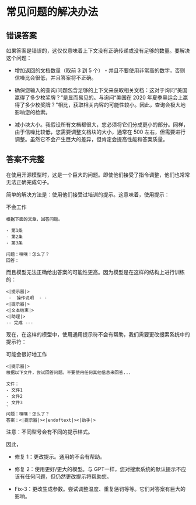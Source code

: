 # 常见问题的解决办法

## 错误答案

如果答案是错误的，这仅仅意味着上下文没有正确传递或没有足够的数量。要解决这个问题：

* 增加返回的文档数量（取前 3 到 5 个） - 并且不要使用非常高的数字，否则信噪比会很低，并且答案将不正确。

* 确保您输入的查询/问题包含足够的上下文来获取相关文档：这对于询问“美国赢得了多少枚奖牌？”是显而易见的。与询问“美国在 2020 年夏季奥运会上赢得了多少枚奖牌？”相比，获取相关内容的可能性较小。因此，查询会极大地影响您的检索。

* 减小块大小。我假设所有文档都很大，您必须将它们分成更小的部分。同样，由于信噪比较低，您需要调整文档块的大小，通常在 500 左右，但需要进行调整。虽然它不会产生巨大的差异，但肯定会提高性能和答案质量。

## 答案不完整

在使用开源模型时，这是一个巨大的问题。即使他们接受了指令调整，他们也常常无法正确完成句子。

简单的解决方法是：使用他们接受过培训的提示。这意味着，使用提示：

不会工作
```
根据下面的文章，回答问题。

- 第1条
- 第2条
- 第3条

问题：嘿嘿！怎么了？
回答：
```

而且模型无法正确给出答案的可能性更高。因为模型是在这样的结构上进行训练的：

```
<|提示器|>
 -  操作说明  - -
<|提示器|>
<|文本结束|>
<|助理|>
-- 完成 ---
```
现在，在这样的模型中，使用通用提示符不会有帮助，我们需要更改搜索系统中的提示符：

可能会很好地工作
```
<|提示器|>
根据以下文件，尝试回答问题。不要使用任何其他信息来回答...

文件：
- 文件1
- 文件2
- 文件3
`
问题：嘿嘿！怎么了？
答案：<|提示器|><|endoftext|><|助手|>
```
注意：不同型号会有不同的提示样式。

因此，
* 修复 1：更改提示。通用的不会有帮助。

* 修复 2：使用更好/更大的模型。与 GPT一样，您对搜索系统的默认提示不应该有任何问题，但仍然更改提示将帮助您。

* Fix-3：更改生成参数。尝试调整温度、重复惩罚等等。它们对答案有巨大的影响。
